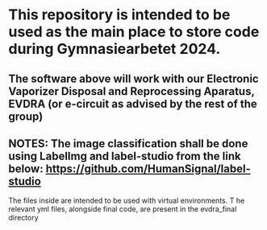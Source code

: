 # This repository is intended to be used as the main place to store code during Gymnasiearbetet 2024.  

## The software above will work with our Electronic Vaporizer Disposal and Reprocessing Aparatus, EVDRA (or e-circuit as advised by the rest of the group)

NOTES:
The image classification shall be done using LabelImg and label-studio from the link below:
https://github.com/HumanSignal/label-studio
--
The files inside are intended to be used with virtual environments. T
he relevant yml files, alongside final code, are present in the evdra_final directory
